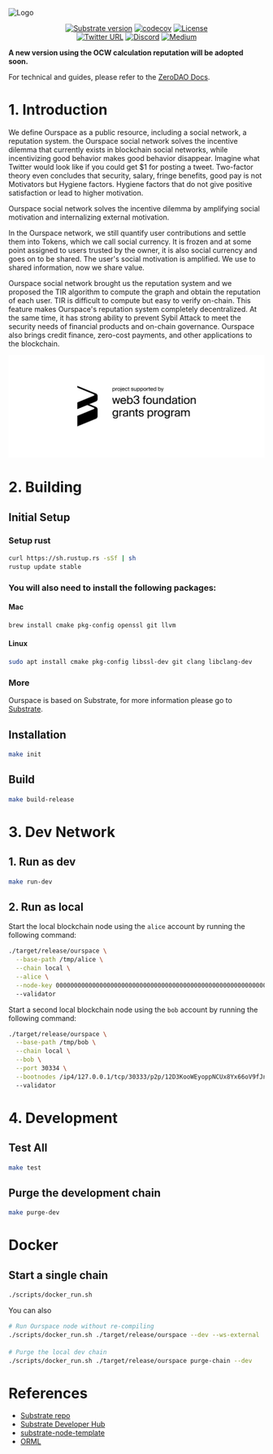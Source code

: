 ![Logo](https://pic.tom24h.com/orsourspace-index.png)

<div align="center">

[![Substrate version](https://img.shields.io/badge/Substrate-3.0.0-brightgreen?logo=Parity%20Substrate)](https://substrate.dev/)
[![codecov](https://codecov.io/gh/ZeroDAO/ourspace/branch/main/graph/badge.svg)](https://app.codecov.io/gh/ZeroDAO/ourspace)
[![License](https://img.shields.io/github/license/ZeroDAO/ourspace?color=green)](https://github.com/ZeroDAO/ourspace/blob/main/LICENSE)
 <br />
[![Twitter URL](https://img.shields.io/twitter/url?style=social&url=https%3A%2F%2Ftwitter.com%2Fzerodaonet)](https://twitter.com/zerodaonet)
[![Discord](https://img.shields.io/badge/Discord-gray?logo=discord)](https://discord.gg/K56C6jtr)
[![Medium](https://img.shields.io/badge/Medium-gray?logo=medium)](https://zerodao.medium.com/)

</div>

**A new version using the OCW calculation reputation will be adopted soon.**

For technical and guides, please refer to the [ZeroDAO Docs](https://docs.zerodao.net/).

# 1. Introduction

We define Ourspace as a public resource, including a social network, a reputation system. the Ourspace social network solves the incentive dilemma that currently exists in blockchain social networks, while incentivizing good behavior makes good behavior disappear. Imagine what Twitter would look like if you could get $1 for posting a tweet. Two-factor theory even concludes that security, salary, fringe benefits, good pay is not Motivators but Hygiene factors. Hygiene factors that do not give positive satisfaction or lead to higher motivation.

Ourspace social network solves the incentive dilemma by amplifying social motivation and internalizing external motivation.

In the Ourspace network, we still quantify user contributions and settle them into Tokens, which we call social currency. It is frozen and at some point assigned to users trusted by the owner, it is also social currency and goes on to be shared. The user's social motivation is amplified. We use to shared information, now we share value.

Ourspace social network brought us the reputation system and we proposed the TIR algorithm to compute the graph and obtain the reputation of each user. TIR is difficult to compute but easy to verify on-chain. This feature makes Ourspace's reputation system completely decentralized. At the same time, it has strong ability to prevent Sybil Attack to meet the security needs of financial products and on-chain governance. Ourspace also brings credit finance, zero-cost payments, and other applications to the blockchain.

![Web3 Grants](https://github.com/ZeroDAO/www.ourspace.network/blob/main/src/assets/images/w3f.svg)

# 2. Building

## Initial Setup

### Setup rust

```bash
curl https://sh.rustup.rs -sSf | sh
rustup update stable
```

### You will also need to install the following packages:

#### Mac

```bash
brew install cmake pkg-config openssl git llvm
```

#### Linux

```bash
sudo apt install cmake pkg-config libssl-dev git clang libclang-dev
```

### More

Ourspace is based on Substrate, for more information please go to [Substrate](https://docs.substrate.io/v3/getting-started/overview/).

## Installation

```bash
make init
```

## Build

```bash
make build-release
```

# 3. Dev Network

## 1. Run as dev

```bash
make run-dev
```

## 2. Run as local

Start the local blockchain node using the `alice` account by running the following command:

```bash
./target/release/ourspace \
  --base-path /tmp/alice \
  --chain local \
  --alice \
  --node-key 0000000000000000000000000000000000000000000000000000000000000001
  --validator
```

Start a second local blockchain node using the `bob` account by running the following command:

```bash
./target/release/ourspace \
  --base-path /tmp/bob \
  --chain local \
  --bob \
  --port 30334 \
  --bootnodes /ip4/127.0.0.1/tcp/30333/p2p/12D3KooWEyoppNCUx8Yx66oV9fJnriXwCcXwDDUA2kj6vnc6iDEp
  --validator
```

# 4. Development

## Test All

```bash
make test
```

## Purge the development chain

```bash
make purge-dev
```

# Docker

## Start a single chain

```bash
./scripts/docker_run.sh
```

You can also

```bash
# Run Ourspace node without re-compiling
./scripts/docker_run.sh ./target/release/ourspace --dev --ws-external

# Purge the local dev chain
./scripts/docker_run.sh ./target/release/ourspace purge-chain --dev
```

# References
- [Substrate repo](https://github.com/paritytech/substrate)
- [Substrate Developer Hub](https://substrate.dev/)
- [substrate-node-template](https://github.com/substrate-developer-hub/substrate-node-template)
- [ORML](https://github.com/open-web3-stack/open-runtime-module-library)